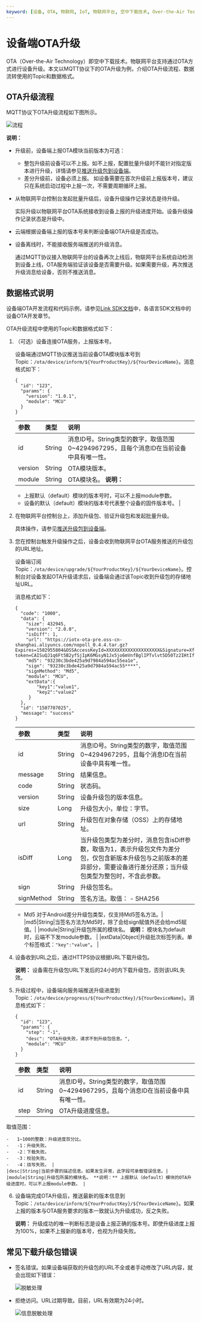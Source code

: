 ```yaml
---
keyword: [设备, OTA, 物联网, IoT, 物联网平台, 空中下载技术, Over-the-Air Technology, 固件升级, Topic, 消息格式]
---
```


# 设备端OTA升级

OTA（Over-the-Air Technology）即空中下载技术。物联网平台支持通过OTA方式进行设备升级。本文以MQTT协议下的OTA升级为例，介绍OTA升级流程、数据流转使用的Topic和数据格式。

## OTA升级流程

MQTT协议下OTA升级流程如下图所示。

![流程](https://static-aliyun-doc.oss-cn-hangzhou.aliyuncs.com/assets/img/zh-CN/0059232061/p172098.jpg)

**说明：**

-   升级前，设备端上报OTA模块当前版本为可选：

    -   整包升级前设备可以不上报。如不上报，配置批量升级时不能针对指定版本进行升级，详情请参见[推送升级包到设备端](/intl.zh-CN/监控运维/OTA升级/推送升级包到设备端.md)。
    -   差分升级前，设备必须上报。
    如设备需要在首次升级前上报版本号，建议只在系统启动过程中上报一次，不需要周期循环上报。

-   从物联网平台控制台发起批量升级后，设备升级操作记录状态是待升级。

    实际升级以物联网平台OTA系统接收到设备上报的升级进度开始。设备升级操作记录状态是升级中。

-   云端根据设备端上报的版本号来判断设备端OTA升级是否成功。
-   设备离线时，不能接收服务端推送的升级消息。

    通过MQTT协议接入物联网平台的设备再次上线后，物联网平台系统自动检测到设备上线，OTA服务端验证该设备是否需要升级。如果需要升级，再次推送升级消息给设备，否则不推送消息。


## 数据格式说明

设备端OTA开发流程和代码示例，请参见[Link SDK文档](https://www.alibabacloud.com/help/product/93051.htm)中，各语言SDK文档中的设备OTA开发章节。

OTA升级流程中使用的Topic和数据格式如下：

1.  （可选）设备连接OTA服务，上报版本号。

    设备端通过MQTT协议推送当前设备OTA模块版本号到Topic：`/ota/device/inform/${YourProductKey}/${YourDeviceName}`。消息格式如下：

    ```
    {
      "id": "123",
      "params": {
        "version": "1.0.1",
        "module": "MCU"
      }
    }
    ```

    |参数|类型|说明|
    |:-|:-|:-|
    |id|String|消息ID号。String类型的数字，取值范围0~4294967295，且每个消息ID在当前设备中具有唯一性。|
    |version|String|OTA模块版本。|
    |module|String|OTA模块名。 **说明：**

    -   上报默认（default）模块的版本号时，可以不上报module参数。
    -   设备的默认（default）模块的版本号代表整个设备的固件版本号。 |

2.  在物联网平台控制台上，添加升级包、验证升级包和发起批量升级。

    具体操作，请参见[推送升级包到设备端](/intl.zh-CN/监控运维/OTA升级/推送升级包到设备端.md)。

3.  您在控制台触发升级操作之后，设备会收到物联网平台OTA服务推送的升级包的URL地址。

    设备端订阅Topic：`/ota/device/upgrade/${YourProductKey}/${YourDeviceName}`。控制台对设备发起OTA升级请求后，设备端会通过该Topic收到升级包的存储地址URL。

    消息格式如下：

    ```
    {
      "code": "1000",
      "data": {
        "size": 432945,
        "version": "2.0.0",
        "isDiff": 1,
        "url": "https://iotx-ota-pre.oss-cn-shanghai.aliyuncs.com/nopoll_0.4.4.tar.gz?Expires=1502955804&OSSAccessKeyId=XXXXXXXXXXXXXXXXXXXX&Signature=XfgJu7P6DWWejstKJgXJEH0qAKU%3D&security-token=CAISuQJ1q6Ft5B2yfSjIpK6MGsyN1Jx5jo6mVnfBglIPTvlvt5D50Tz2IHtIf3NpAusdsv03nWxT7v4flqFyTINVAEvYZJOPKGrGR0DzDbDasumZsJbo4f%2FMQBqEaXPS2MvVfJ%2BzLrf0ceusbFbpjzJ6xaCAGxypQ12iN%2B%2Fr6%2F5gdc9FcQSkL0B8ZrFsKxBltdUROFbIKP%2BpKWSKuGfLC1dysQcO1wEP4K%2BkkMqH8Uic3h%2Boy%2BgJt8H2PpHhd9NhXuV2WMzn2%2FdtJOiTknxR7ARasaBqhelc4zqA%2FPPlWgAKvkXba7aIoo01fV4jN5JXQfAU8KLO8tRjofHWmojNzBJAAPpYSSy3Rvr7m5efQrrybY1lLO6iZy%2BVio2VSZDxshI5Z3McKARWct06MWV9ABA2TTXXOi40BOxuq%2B3JGoABXC54TOlo7%2F1wTLTsCUqzzeIiXVOK8CfNOkfTucMGHkeYeCdFkm%2FkADhXAnrnGf5a4FbmKMQph2cKsr8y8UfWLC6IzvJsClXTnbJBMeuWIqo5zIynS1pm7gf%2F9N3hVc6%2BEeIk0xfl2tycsUpbL2FoaGk6BAF8hWSWYUXsv59d5Uk%3D",
        "md5": "93230c3bde425a9d7984a594ac55ea1e",
        "sign": "93230c3bde425a9d7984a594ac55****",
        "signMethod": "Md5",
        "module": "MCU",
        "extData":{
            "key1":"value1",
            "key2":"value2"
         }
      },
      "id": "1507707025",
      "message": "success"
    }
    ```

    |参数|类型|说明|
    |:-|:-|:-|
    |id|String|消息ID号。String类型的数字，取值范围0~4294967295，且每个消息ID在当前设备中具有唯一性。|
    |message|String|结果信息。|
    |code|String|状态码。|
    |version|String|设备升级包的版本信息。|
    |size|Long|升级包大小，单位：字节。|
    |url|String|升级包在对象存储（OSS）上的存储地址。|
    |isDiff|Long|当升级包类型为差分时，消息包含isDiff参数，取值为1，表示升级包文件为差分包，仅包含新版本升级包与之前版本的差异部分，需要设备进行差分还原；当升级包类型为整包时，不含此参数。|
    |sign|String|升级包签名。|
    |signMethod|String|签名方法。取值：     -   SHA256
    -   Md5
对于Android差分升级包类型，仅支持Md5签名方法。|
    |md5|String|当签名方法为Md5时，除了会给sign赋值外还会给md5赋值。|
    |module|String|升级包所属的模块名。 **说明：** 模块名为default时，云端不下发module参数。 |
    |extData|Object|升级批次标签列表。单个标签格式：`"key":"value"`。 |

4.  设备收到URL之后，通过HTTPS协议根据URL下载升级包。

    **说明：** 设备需在升级包URL下发后的24小时内下载升级包，否则该URL失效。

5.  升级过程中，设备端向服务端推送升级进度到Topic：`/ota/device/progress/${YourProductKey}/${YourDeviceName}`。消息格式如下：

    ```
    {
      "id": "123",
      "params": {
        "step": "-1",
        "desc": "OTA升级失败，请求不到升级包信息。",
        "module": "MCU"
      }
    }
    ```

    |参数|类型|说明|
    |:-|:-|:-|
    |id|String|消息ID号。String类型的数字，取值范围0~4294967295，且每个消息ID在当前设备中具有唯一性。|
    |step|String|OTA升级进度信息。

取值范围：

    -   1~100的整数：升级进度百分比。
    -   -1：升级失败。
    -   -2：下载失败。
    -   -3：校验失败。
    -   -4：烧写失败。 |
    |desc|String|当前步骤的描述信息。如果发生异常，此字段可承载错误信息。|
    |module|String|升级包所属的模块名。 **说明：** 上报默认（default）模块的OTA升级进度时，可以不上报module参数。 |

6.  设备端完成OTA升级后，推送最新的版本信息到Topic：`/ota/device/inform/${YourProductKey}/${YourDeviceName}`。如果上报的版本与OTA服务要求的版本一致就认为升级成功，反之失败。

    **说明：** 升级成功的唯一判断标志是设备上报正确的版本号。即使升级进度上报为100%，如果不上报新的版本号，也视为升级失败。


## 常见下载升级包错误

-   签名错误。如果设备端获取的升级包的URL不全或者手动修改了URL内容，就会出现如下错误：

    ![脱敏处理](https://static-aliyun-doc.oss-cn-hangzhou.aliyuncs.com/assets/img/zh-CN/0759549951/p94070.png)

-   拒绝访问。URL过期导致。目前，URL有效期为24小时。

    ![信息脱敏处理](https://static-aliyun-doc.oss-cn-hangzhou.aliyuncs.com/assets/img/zh-CN/0759549951/p94092.png)


